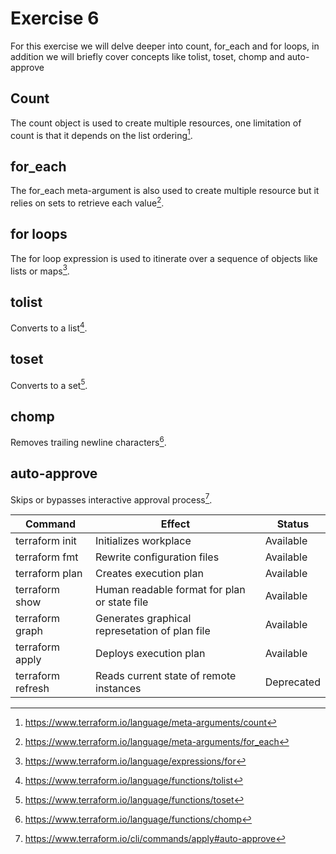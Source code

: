 # Exercise 6

For this exercise we will delve deeper into count, for_each and for loops, in addition we will briefly cover concepts like tolist, toset, chomp and auto-approve

## Count

The count object is used to create multiple resources, one limitation of count is that it depends on the list ordering[^1].

## for_each

The for_each meta-argument is also used to create multiple resource but it relies on sets to retrieve each value[^2].

## for loops

The for loop expression is used to itinerate over a sequence of objects like lists or maps[^3].

## tolist

Converts to a list[^4].

## toset

Converts to a set[^5].

## chomp

Removes trailing newline characters[^6].

## auto-approve

Skips or bypasses interactive approval process[^7].


Command           |  Effect                                          | Status
------------------|--------------------------------------------------|------------
terraform init    | Initializes workplace                            | Available
terraform fmt     | Rewrite configuration files                      | Available
terraform plan    | Creates execution plan                           | Available
terraform show    | Human readable format for plan or state file     | Available
terraform graph   | Generates graphical represetation of plan file   | Available
terraform apply   | Deploys execution plan                           | Available
terraform refresh | Reads current state of remote instances          | Deprecated

[^1]: https://www.terraform.io/language/meta-arguments/count
[^2]: https://www.terraform.io/language/meta-arguments/for_each
[^3]: https://www.terraform.io/language/expressions/for
[^4]: https://www.terraform.io/language/functions/tolist
[^5]: https://www.terraform.io/language/functions/toset
[^6]: https://www.terraform.io/language/functions/chomp
[^7]: https://www.terraform.io/cli/commands/apply#auto-approve
